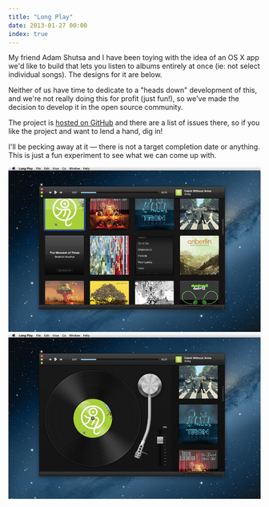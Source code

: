 ```yaml
---
title: "Long Play"
date: 2013-01-27 00:00
index: true
---
```


My friend Adam Shutsa and I have been toying with the idea of an OS X app we'd like to build that lets you listen to albums entirely at once (ie: not select individual songs). The designs for it are below.

Neither of us have time to dedicate to a "heads down" development of this, and we're not really doing this for profit (just fun!), so we've made the decision to develop it in the open source community.

The project is [hosted on GitHub](https://github.com/AshFurrow/LongPlay) and there are a list of issues there, so if you like the project and want to lend a hand, dig in!

I'll be pecking away at it — there is not a target completion date or anything. This is just a fun experiment to see what we can come up with.

 ![](/img/import/blog/long-play/9B5EF8D316AA4C248BDE7E4BCD3E593A.jpg) ![](/img/import/blog/long-play/5BD6FA3874BC436D985E52DF428B2E66.jpg)<!-- more -->
